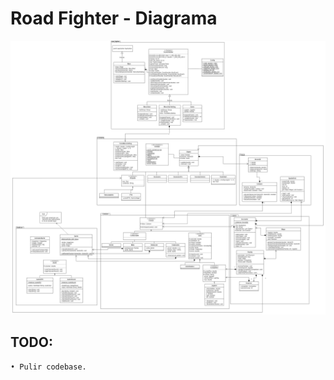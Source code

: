 # Road Fighter - Diagrama

<p align="center">
  <img width="800" src="./src/main/resources/road_fighter-Page-2.drawio.png" alt="Diagrama">
</p>


## TODO:
    • Pulir codebase.
